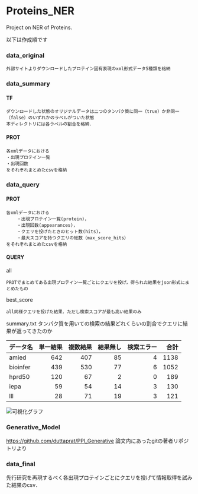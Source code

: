 # Proteins_NER
Project on NER of Proteins.


以下は作成順です


### data_original
	外部サイトよりダウンロードしたプロテイン固有表現のxml形式データ5種類を格納


### data_summary
#### TF
	ダウンロードした状態のオリジナルデータは二つのタンパク質に同一（true）か非同一（false）のいずれかのラベルがついた状態
	本ディレクトリには各ラベルの割合を格納．

#### PROT
	各xmlデータにおける
	・出現プロテイン一覧
	・出現回数
	をそれぞれまとめたcsvを格納


### data_query
#### PROT
	各xmlデータにおける
		・出現プロテイン一覧(protein)，
		・出現回数(appearances)，
		・クエリを投げたときのヒット数(hits)，
		・最大スコアを持つクエリの総数（max_score_hits）
	をそれぞれまとめたcsvを格納

#### QUERY
all

	PROTでまとめてある出現プロテイン一覧ごとにクエリを投げ，得られた結果をjson形式にまとめたもの

best_score

	all同様クエリを投げた結果．ただし検索スコアが最も高い結果のみ

summary.txt
	タンパク質を用いての検索の結果どれくらいの割合でクエリに結果が返ってきたのか

| データ名 | 単一結果 | 複数結果 | 結果無し | 検索エラー | 合計 | 
| -------- | -------: | -------: | -------: | ---------: | ---: | 
| amied    | 642      | 407      | 85       | 4          | 1138 | 
| bioinfer | 439      | 530      | 77       | 6          | 1052 | 
| hprd50   | 120      | 67       | 2        | 0          | 189  | 
| iepa     | 59       | 54       | 14       | 3          | 130  | 
| lll      | 28       | 71       | 19       | 3          | 121  | 

![可視化グラフ](https://github.com/TRMT-Yuka/Proteins_NER/blob/main/README_img/bar_graph_1.png)


### Generative_Model
https://github.com/duttaprat/PPI_Generative
論文内にあったgitの著者リポジトリより

### data_final
先行研究を再現するべく各出現プロテインごとにクエリを投げて情報取得を試みた結果のcsv．


